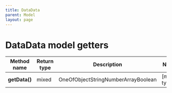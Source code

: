 ```yaml
---
title: DataData
parent: Model
layout: page
---
```


# DataData model getters

Method name | Return type | Description | Notes
------------ | ------------- | ------------- | -------------
**getData()** | mixed | OneOfObjectStringNumberArrayBoolean | [mixed type]

